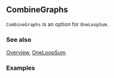 ## CombineGraphs

`CombineGraphs` is an option for `OneLoopSum`.

### See also

[Overview](Extra/FeynCalc.md), [OneLoopSum](OneLoopSum.md).

### Examples